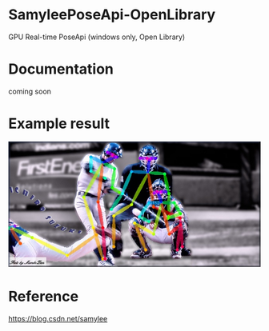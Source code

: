 # SamyleePoseApi-OpenLibrary
GPU Real-time PoseApi (windows only, Open Library)

# Documentation
coming soon

# Example result
![](demo.jpg)  

# Reference
https://blog.csdn.net/samylee
